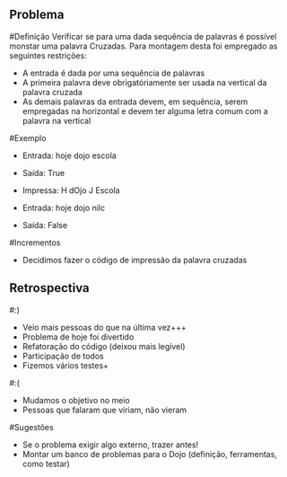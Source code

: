 Problema
--------

#Definição
Verificar se para uma dada sequência de palavras é possível monstar uma palavra Cruzadas.
Para montagem desta foi empregado as seguintes restrições:
- A entrada é dada por uma sequência de palavras
- A primeira palavra deve obrigatóriamente ser usada na vertical da palavra cruzada
- As demais palavras da entrada devem, em sequência, serem empregadas na horizontal e devem ter alguma letra comum com a palavra na vertical


#Exemplo
- Entrada: hoje dojo escola
- Saída: True
- Impressa:
 H
dOjo
 J
 Escola

- Entrada: hoje dojo nilc
- Saída: False

#Incrementos
- Decidimos fazer o código de impressão da palavra cruzadas

Retrospectiva
-----


#:)

- Veio mais pessoas do que na última vez+++
- Problema de hoje foi divertido
- Refatoração do código (deixou mais legível)
- Participação de todos
- Fizemos vários testes+


#:(

- Mudamos o objetivo no meio
- Pessoas que falaram que viriam, não vieram

#Sugestões

- Se o problema exigir algo externo, trazer antes!
- Montar um banco de problemas para o Dojo (definição, ferramentas, como testar)

